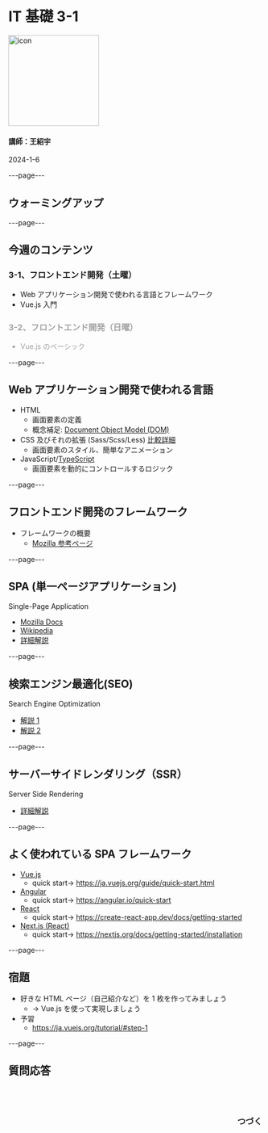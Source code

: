 # IT 基礎 3-1

<img src="/images/icon-transparent.png" alt="icon" width="180"/>

#### 講師：王紹宇

2024-1-6

---page---

## ウォーミングアップ

---page---

## 今週のコンテンツ

### 3-1、フロントエンド開発（土曜）

- Web アプリケーション開発で使われる言語とフレームワーク
- Vue.js 入門

<div style="opacity: 0.4; text-align: left">

### 3-2、フロントエンド開発（日曜）

- Vue.js のベーシック

</div>

---page---

## Web アプリケーション開発で使われる言語

- HTML
  - 画面要素の定義
  - 概念補足: [Document Object Model (DOM)](https://www.javadrive.jp/javascript/dom/index1.html)
- CSS 及びそれの拡張 (Sass/Scss/Less) [比較詳細](https://brriant.hatenablog.com/entry/2015/09/22/145413)
  - 画面要素のスタイル、簡単なアニメーション
- JavaScript/[TypeScript](https://ja.wikipedia.org/wiki/TypeScript)
  - 画面要素を動的にコントロールするロジック

---page---

## フロントエンド開発のフレームワーク

- フレームワークの概要
  - [Mozilla 参考ページ](https://developer.mozilla.org/ja/docs/Learn/Tools_and_testing/Client-side_JavaScript_frameworks/Introduction)

---page---

## SPA (単一ページアプリケーション)

Single-Page Application

- [Mozilla Docs](https://developer.mozilla.org/ja/docs/Glossary/SPA)
- [Wikipedia](https://ja.wikipedia.org/wiki/%E3%82%B7%E3%83%B3%E3%82%B0%E3%83%AB%E3%83%9A%E3%83%BC%E3%82%B8%E3%82%A2%E3%83%97%E3%83%AA%E3%82%B1%E3%83%BC%E3%82%B7%E3%83%A7%E3%83%B3)
- [詳細解説](https://www.alobridge.com/blog/1072/)

---page---

## 検索エンジン最適化(SEO)

Search Engine Optimization

- [解説 1](https://webtan.impress.co.jp/g/seo)
- [解説 2](https://qiita.com/G-awa/items/639f4f83aa4d97bc1f0d)

---page---

## サーバーサイドレンダリング（SSR）

Server Side Rendering

- [詳細解説](https://qiita.com/Thang_TQ/items/1e1d86bffd2288ce1865)

---page---

## よく使われている SPA フレームワーク

- [Vue.js](https://vuejs.org/)
  - quick start→ https://ja.vuejs.org/guide/quick-start.html
- [Angular](https://angular.io/)
  - quick start→ https://angular.io/quick-start
- [React](https://react.dev/)
  - quick start→ https://create-react-app.dev/docs/getting-started
- [Next.js (React)](https://nextjs.org/)
  - quick start→ https://nextjs.org/docs/getting-started/installation

---page---

## 宿題

- 好きな HTML ページ（自己紹介など）を 1 枚を作ってみましょう
  - → Vue.js を使って実現しましょう
- 予習
  - https://ja.vuejs.org/tutorial/#step-1

---page---

<section style="text-align: left;">
  <h1>質問応答</h1>
  <br/>
  <br/>
  <h3 style="text-align: right;">つづく</h3>
</section>
